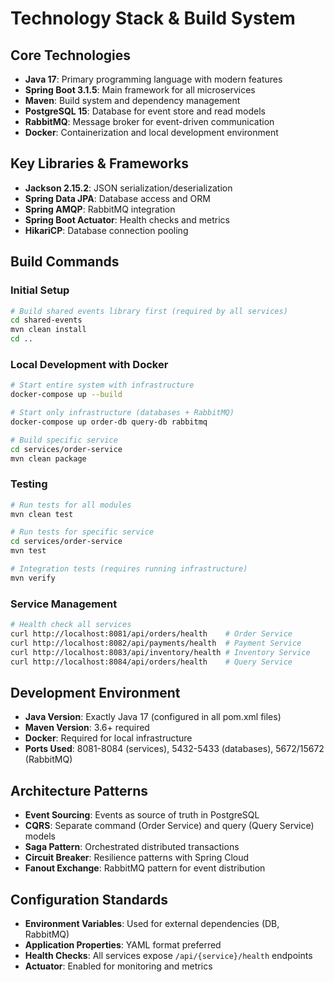 # Technology Stack & Build System

## Core Technologies
- **Java 17**: Primary programming language with modern features
- **Spring Boot 3.1.5**: Main framework for all microservices
- **Maven**: Build system and dependency management
- **PostgreSQL 15**: Database for event store and read models
- **RabbitMQ**: Message broker for event-driven communication
- **Docker**: Containerization and local development environment

## Key Libraries & Frameworks
- **Jackson 2.15.2**: JSON serialization/deserialization
- **Spring Data JPA**: Database access and ORM
- **Spring AMQP**: RabbitMQ integration
- **Spring Boot Actuator**: Health checks and metrics
- **HikariCP**: Database connection pooling

## Build Commands

### Initial Setup
```bash
# Build shared events library first (required by all services)
cd shared-events
mvn clean install
cd ..
```

### Local Development with Docker
```bash
# Start entire system with infrastructure
docker-compose up --build

# Start only infrastructure (databases + RabbitMQ)
docker-compose up order-db query-db rabbitmq

# Build specific service
cd services/order-service
mvn clean package
```

### Testing
```bash
# Run tests for all modules
mvn clean test

# Run tests for specific service
cd services/order-service
mvn test

# Integration tests (requires running infrastructure)
mvn verify
```

### Service Management
```bash
# Health check all services
curl http://localhost:8081/api/orders/health    # Order Service
curl http://localhost:8082/api/payments/health  # Payment Service
curl http://localhost:8083/api/inventory/health # Inventory Service
curl http://localhost:8084/api/orders/health    # Query Service
```

## Development Environment
- **Java Version**: Exactly Java 17 (configured in all pom.xml files)
- **Maven Version**: 3.6+ required
- **Docker**: Required for local infrastructure
- **Ports Used**: 8081-8084 (services), 5432-5433 (databases), 5672/15672 (RabbitMQ)

## Architecture Patterns
- **Event Sourcing**: Events as source of truth in PostgreSQL
- **CQRS**: Separate command (Order Service) and query (Query Service) models
- **Saga Pattern**: Orchestrated distributed transactions
- **Circuit Breaker**: Resilience patterns with Spring Cloud
- **Fanout Exchange**: RabbitMQ pattern for event distribution

## Configuration Standards
- **Environment Variables**: Used for external dependencies (DB, RabbitMQ)
- **Application Properties**: YAML format preferred
- **Health Checks**: All services expose `/api/{service}/health` endpoints
- **Actuator**: Enabled for monitoring and metrics